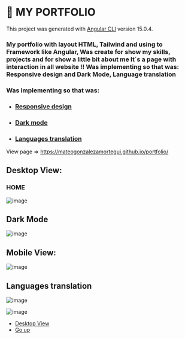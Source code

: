 <a name="top"></a>
# 🚀 MY PORTFOLIO

This project was generated with [Angular CLI](https://github.com/angular/angular-cli) version 15.0.4.

### My portfolio with layout HTML, Tailwind and using to Framework like Angular, Was create for show my skills, projects and for show a little bit about me It´s a page with interaction in all website !! Was implementing so that was: Responsive design and Dark Mode, Language translation

### Was implementing so that was:
- ### [Responsive design](#mobile)
- ### [Dark mode](#dark)
- ### [Languages translation](#tr)

View page => https://mateogonzalezamortegui.github.io/portfolio/

## Desktop View: <a name="desk"></a>

### HOME
![image](https://user-images.githubusercontent.com/108773631/229937484-5cca2e81-a891-4812-b310-00992d984af3.png)

## Dark Mode <a name="dark"></a>
![image](https://user-images.githubusercontent.com/108773631/229937405-712cf504-b446-4cb3-835b-f7866fabd4e2.png)

## Mobile View: <a name="mobile"></a>
![image](https://user-images.githubusercontent.com/108773631/229937652-e4f3ed6e-a857-458b-a017-8b432d728fa2.png)

## Languages translation <a name="tr"></a>
![image](https://user-images.githubusercontent.com/108773631/229937811-de29049a-ad95-4073-91e8-ae64ff006972.png)

![image](https://user-images.githubusercontent.com/108773631/229937748-1f047c54-e51e-477e-9aab-60aece92954a.png)


- [Desktop View](#desk)
- [Go up](#top)
